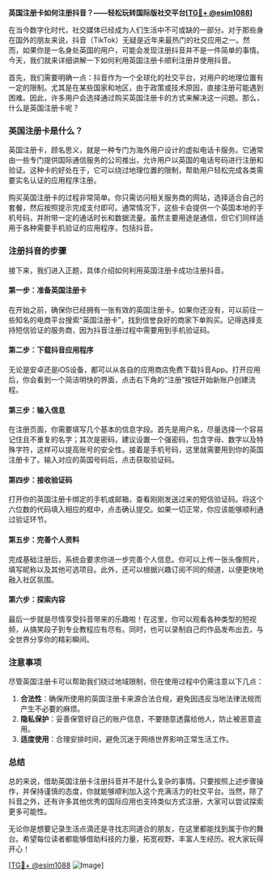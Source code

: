 **英国注册卡如何注册抖音？——轻松玩转国际版社交平台[[TG💪+ @esim1088](https://t.me/s/esim1088)]**

在当今数字化时代，社交媒体已经成为人们生活中不可或缺的一部分。对于那些身在国外的朋友来说，抖音（TikTok）无疑是近年来最热门的社交应用之一。然而，如果你是一名身处英国的用户，可能会发现注册抖音并不是一件简单的事情。今天，我们就来详细讲解一下如何利用英国注册卡顺利注册并使用抖音。

首先，我们需要明确一点：抖音作为一个全球化的社交平台，对用户的地理位置有一定的限制。尤其是在某些国家和地区，由于政策或技术原因，直接注册可能遇到困难。因此，许多用户会选择通过购买英国注册卡的方式来解决这一问题。那么，什么是英国注册卡呢？

### 英国注册卡是什么？

英国注册卡，顾名思义，就是一种专门为海外用户设计的虚拟电话卡服务。它通常由一些专门提供国际通信服务的公司推出，允许用户以英国的电话号码进行注册和验证。这种卡的好处在于，它可以绕过地理位置的限制，帮助用户轻松完成各类需要实名认证的应用程序注册。

购买英国注册卡的过程非常简单。你只需访问相关服务商的网站，选择适合自己的套餐，然后按照提示完成支付即可。通常情况下，这些卡会提供一个英国本地的手机号码，并附带一定的通话时长和数据流量。虽然主要用途是通信，但它们同样适用于各种需要手机验证的应用程序，包括抖音。

### 注册抖音的步骤

接下来，我们进入正题，具体介绍如何利用英国注册卡成功注册抖音。

#### 第一步：准备英国注册卡

在开始之前，确保你已经拥有一张有效的英国注册卡。如果你还没有，可以前往一些知名的电商平台搜索“英国注册卡”，找到信誉良好的商家下单购买。记得选择支持短信验证的服务商，因为抖音注册过程中需要用到手机验证码。

#### 第二步：下载抖音应用程序

无论是安卓还是iOS设备，都可以从各自的应用商店免费下载抖音App。打开应用后，你会看到一个简洁明快的界面，点击右下角的“注册”按钮开始新账户创建流程。

#### 第三步：输入信息

在注册页面，你需要填写几个基本的信息字段。首先是用户名，尽量选择一个容易记住且不重复的名字；其次是密码，建议设置一个强密码，包含字母、数字以及特殊字符，这样可以提高账号的安全性。接着是手机号码，这里就需要用到你的英国注册卡了。输入对应的英国号码后，点击获取验证码。

#### 第四步：接收验证码

打开你的英国注册卡绑定的手机或邮箱，查看刚刚发送过来的短信验证码。将这个六位数的代码填入相应的框中，点击确认提交。如果一切正常，你应该能够顺利通过验证环节。

#### 第五步：完善个人资料

完成基础注册后，系统会要求你进一步完善个人信息。你可以上传一张头像照片，填写昵称以及其他可选项目。此外，还可以根据兴趣订阅不同的频道，以便更快地融入社区氛围。

#### 第六步：探索内容

最后一步就是尽情享受抖音带来的乐趣啦！在这里，你可以观看各种类型的短视频，从搞笑段子到专业教程应有尽有。同时，也可以录制自己的作品发布出去，与全世界分享你的精彩瞬间。

### 注意事项

尽管英国注册卡可以帮助我们绕过地域限制，但在使用过程中仍需注意以下几点：

1. **合法性**：确保所使用的英国注册卡来源合法合规，避免因违反当地法律法规而产生不必要的麻烦。
2. **隐私保护**：妥善保管好自己的账户信息，不要随意透露给他人，防止被恶意盗用。
3. **适度使用**：合理安排时间，避免沉迷于网络世界影响正常生活工作。

### 总结

总的来说，借助英国注册卡注册抖音并不是什么复杂的事情。只要按照上述步骤操作，并保持谨慎的态度，你就能够顺利加入这个充满活力的社交平台。当然，除了抖音之外，还有许多其他优秀的国际应用也支持类似方式注册，大家可以尝试探索更多可能性。

无论你是想要记录生活点滴还是寻找志同道合的朋友，在这里都能找到属于你的舞台。希望每位读者都能够借助科技的力量，拓宽视野，丰富人生经历。祝大家玩得开心！

[[TG💪+ @esim1088](https://t.me/s/esim1088) ![Image](https://i.postimg.cc/4NQfJmqS/Snipaste-2025-05-13-00-14-12.png)]